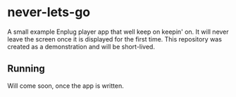 # never-lets-go

A small example Enplug player app that well keep on keepin' on.  It will never leave the screen
once it is displayed for the first time.  This repository was created as a demonstration and will
be short-lived.

## Running

Will come soon, once the app is written.
